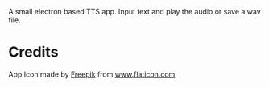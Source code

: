 A small electron based TTS app. Input text and play the audio or save a wav file.


# Credits

App Icon made by [Freepik](http://www.freepik.com/) from [www.flaticon.com ](http://www.flaticon.com/)
